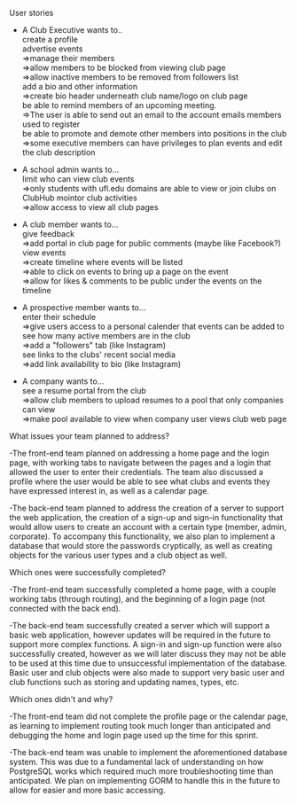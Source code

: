 User stories
- A Club Executive wants to..<br>
 create a profile<br>
 advertise events<br>
  =>manage their members<br>
  =>allow members to be blocked from viewing club page<br>
  =>allow inactive members to be removed from followers list<br>
 add a bio and other information<br>
  =>create bio header underneath club name/logo on club page<br>
 be able to remind members of an upcoming meeting.<br>
  =>The user is able to send out an email to the account emails members used to register<br>
 be able to promote and demote other members into positions in the club<br>
  =>some executive members can have privileges to plan events and edit the club description<br> 
  
- A school admin wants to...<br>
 limit who can view club events<br>
  =>only students with ufl.edu domains are able to view or join clubs on ClubHub 
 mointor club activities<br>
  =>allow access to view all club pages<br>

- A club member wants to...<br>
 give feedback<br>
  =>add portal in club page for public comments (maybe like Facebook?)<br>
 view events<br>
  =>create timeline where events will be listed<br>
  =>able to click on events to bring up a page on the event<br>
  =>allow for likes & comments to be public under the events on the timeline<br>
 
- A prospective member wants to...<br>
 enter their schedule<br>
  =>give users access to a personal calender that events can be added to<br>
 see how many active members are in the club<br>
  =>add a "followers" tab (like Instagram)<br>
 see links to the clubs' recent social media<br>
  =>add link availability to bio (like Instagram)<br>
 
- A company wants to...<br>
 see a resume portal from the club<br>
  =>allow club members to upload resumes to a pool that only companies can view<br>
  =>make pool available to view when company user views club web page<br>


What issues your team planned to address?

-The front-end team planned on addressing a home page and the login page, with working tabs to navigate between the pages and a login that allowed the user to enter their credentials. The team also discussed a profile where the user would be able to see what clubs and events they have expressed interest in, as well as a calendar page.

-The back-end team planned to address the creation of a server to support the web application, the creation of a sign-up and sign-in functionality that would allow users to create an account with a certain type (member, admin, corporate). To accompany this functionality, we also plan to implement a database that would store the passwords cryptically, as well as creating objects for the various user types and a club object as well.


Which ones were successfully completed?

-The front-end team successfully completed a home page, with a couple working tabs (through routing), and the beginning of a login page (not connected with the back end).

-The back-end team successfully created a server which will support a basic web application, however updates will be required in the future to support more complex functions. A sign-in and sign-up function were also successfully created, however as we will later discuss they may not be able to be used at this time due to unsuccessful implementation of the database. Basic user and club objects were also made to support very basic user and club functions such as storing and updating names, types, etc.


Which ones didn't and why?

-The front-end team did not complete the profile page or the calendar page, as learning to implement routing took much longer than anticipated and debugging the home and login page used up the time for this sprint.

-The back-end team was unable to implement the aforementioned database system. This was due to a fundamental lack of understanding on how PostgreSQL works which required much more troubleshooting time than anticipated. We plan on implementing GORM to handle this in the future to allow for easier and more basic accessing.

